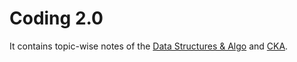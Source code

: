 # Coding 2.0

It contains topic-wise notes of the [Data Structures & Algo](https://c0destack.github.io/Coding2.0/coding/contents/) and [CKA](https://c0destack.github.io/Coding2.0/cka/contents/). 
